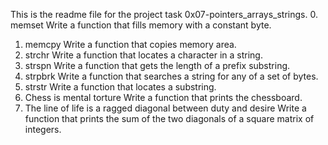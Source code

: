 This is the readme file for the project task 0x07-pointers_arrays_strings.
0. memset
Write a function that fills memory with a constant byte.
1. memcpy
Write a function that copies memory area.
2. strchr
Write a function that locates a character in a string.
3. strspn
Write a function that gets the length of a prefix substring.
4. strpbrk
Write a function that searches a string for any of a set of bytes.
5. strstr
Write a function that locates a substring.
6. Chess is mental torture
Write a function that prints the chessboard.
7. The line of life is a ragged diagonal between duty and desire
Write a function that prints the sum of the two diagonals of a square matrix of integers.


